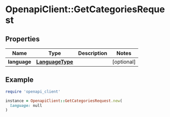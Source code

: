 # OpenapiClient::GetCategoriesRequest

## Properties

| Name | Type | Description | Notes |
| ---- | ---- | ----------- | ----- |
| **language** | [**LanguageType**](LanguageType.md) |  | [optional] |

## Example

```ruby
require 'openapi_client'

instance = OpenapiClient::GetCategoriesRequest.new(
  language: null
)
```


